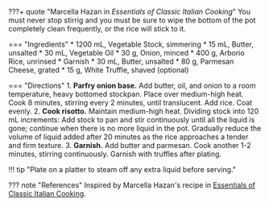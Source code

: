 ???+ quote "Marcella Hazan in *Essentials of Classic Italian Cooking*"
    You must never stop stirrig and you must be sure to wipe the bottom of the pot completely clean frequently, or the rice will stick to it.

=== "Ingredients"
    * 1200 mL, Vegetable Stock, simmering
    * 15 mL, Butter, unsalted
    * 30 mL, Vegetable Oil
    * 30 g, Onion, minced
    * 400 g, Arborio Rice, unrinsed
    * Garnish
        * 30 mL, Butter, unsalted
        * 80 g, Parmesan Cheese, grated
        * 15 g, White Truffle, shaved (optional)

=== "Directions"
    1. **Parfry onion base.** Add butter, oil, and onion to a room temperature, heavy bottomed stockpan. Place over medium-high heat. Cook 8 minutes, stirring every 2 minutes, until translucent. Add rice. Coat evenly.
    2. **Cook risotto.** Maintain medium-high heat. Dividing stock into 120 mL increments: Add stock to pan and stir continuously until all the liquid is gone; continue when there is no more liquid in the pot. Gradually reduce the volume of liquid added after 20 minutes as the rice approaches a tender and firm texture.
    3. **Garnish.** Add butter and parmesan. Cook another 1-2 minutes, stirring continuously. Garnish with truffles after plating.


!!! tip "Plate on a platter to steam off any extra liquid before serving."

??? note "References"
    Inspired by Marcella Hazan's recipe in [Essentials of Classic Italian Cooking](https://smile.amazon.com/gp/product/039458404X).
